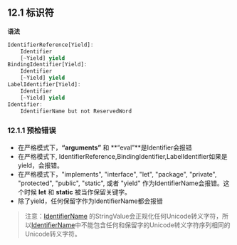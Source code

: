 ## 12.1 标识符

**语法**

```js
IdentifierReference[Yield]:
    Identifier
    [~Yield] yield
BindingIdentifier[Yield]:
    Identifier
    [~Yield] yield
LabelIdentifier[Yield]:
    Identifier
    [~Yield] yield
Identifier:
    IdentifierName but not ReservedWord
```

### 12.1.1 预检错误

* 在严格模式下，**“arguments”** 和 **“eval”**是Identifier会报错
* 在严格模式下, IdentifierReference,BindingIdentifier,LabelIdentifier如果是yield，会报错。
* 在严格模式下，"implements", "interface", "let", "package", "private", "protected", "public", "static", 或者  "yield" 作为IdentifierName会报错。这个时候 **let** 和 **static** 被当作保留关键字。
* 除了yield，任何保留字作为IdentifierName都会报错

> 注意：[IdentifierName](http://www.ecma-international.org/ecma-262/7.0/index.html#prod-IdentifierName) 的StringValue会正规化任何Unicode转义字符，所以[IdentifierName](http://www.ecma-international.org/ecma-262/7.0/index.html#prod-IdentifierName)中不能包含任何和保留字的Unicode转义字符序列相同的Unicode转义字符。



